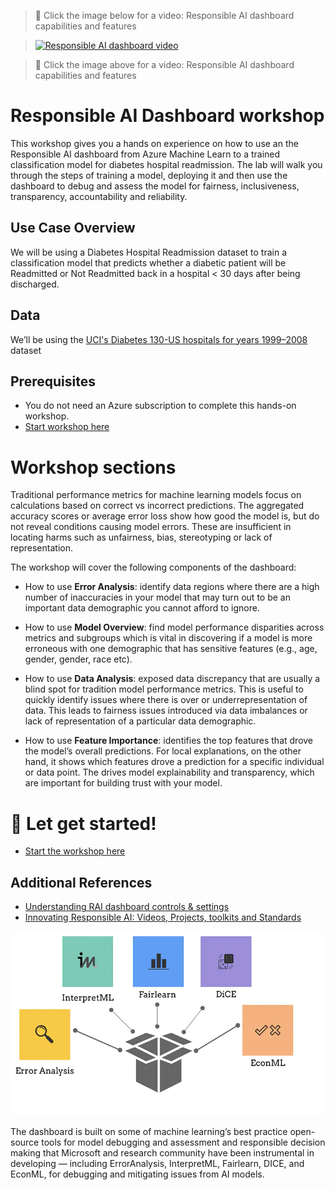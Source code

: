 > 🎥 Click the image below for a video: Responsible AI dashboard capabilities and features

> [![Responsible AI dashboard video](https://img.youtube.com/vi/G-nBfBNvtg4/0.jpg)](https://youtu.be/G-nBfBNvtg4 "Responsible AI features")

> 🎥 Click the image above for a video: Responsible AI dashboard capabilities and features

# Responsible AI Dashboard workshop 
This workshop gives you a hands on experience on how to use an the Responsible AI dashboard from Azure Machine Learn to a trained classification model for diabetes hospital readmission. The lab will walk you through the steps of training a model, deploying it and then use the dashboard to debug and assess the model for fairness, inclusiveness, transparency, accountability and reliability.


## Use Case Overview
We will be using a Diabetes Hospital Readmission dataset to train a classification model that predicts whether a diabetic patient will be Readmitted or Not Readmitted back in a hospital < 30 days after being discharged. 

## Data
We’ll be using the [UCI's Diabetes 130-US hospitals for years 1999–2008](https://archive.ics.uci.edu/ml/datasets/Diabetes+130-US+hospitals+for+years+1999-2008#) dataset

## Prerequisites
- You do not need an Azure subscription to complete this hands-on workshop. 
- [Start workshop here](https://learn.microsoft.com/en-us/training/modules/train-model-debug-with-responsible-ai-dashboard-azure-machine-learning/)

# Workshop sections

Traditional performance metrics for machine learning models focus on calculations based on correct vs incorrect predictions.  The aggregated accuracy scores or average error loss show how good the model is, but do not reveal conditions causing model errors. These are insufficient in locating harms such as unfairness, bias, stereotyping or lack of representation.   

The workshop will cover the following components of the dashboard:

- How to use **Error Analysis**:  identify data regions where there are a high number of inaccuracies in your model that may turn out to be an important data demographic you cannot afford to ignore. 

- How to use **Model Overview**: find model performance disparities across metrics and subgroups which is vital in discovering if a model is more erroneous with one demographic that has sensitive features (e.g., age, gender, gender, race etc).

- How to use **Data Analysis**: exposed data discrepancy that are usually a blind spot for tradition model performance metrics. This is useful to quickly identify issues where there is  over or underrepresentation of data. This leads to fairness issues introduced via data imbalances or lack of representation of a particular data demographic.

- How to use **Feature Importance**:  identifies the top features that drove the model’s overall predictions. For local explanations, on the other hand, it shows which features drove a prediction for a specific individual or data point. The drives model explainability and transparency, which are important for building trust with your model. 

# 🚀 Let get started!

* [Start the workshop here](https://learn.microsoft.com/en-us/training/modules/train-model-debug-with-responsible-ai-dashboard-azure-machine-learning/)

## Additional References

- [Understanding RAI dashboard controls & settings](https://aka.ms/MBRAIdashboardControls)
- [Innovating Responsible AI: Videos, Projects, toolkits and Standards](https://www.microsoft.com/ai/ai-lab-responsible-ai-dashboard)

![OSS for RAI](img/RAI-OSS.png)

The dashboard is built on some of machine learning’s best practice open-source tools for model debugging and assessment and responsible decision making that Microsoft and research community have been instrumental in developing — including ErrorAnalysis, InterpretML, Fairlearn, DICE, and EconML, for debugging and mitigating issues from AI models.









